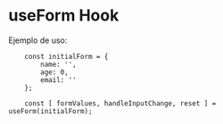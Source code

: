 # useForm Hook

Ejemplo de uso:

```
    const initialForm = {
        name: '',
        age: 0,
        email: ''
    };

    const [ formValues, handleInputChange, reset ] = useForm(initialForm);
```
